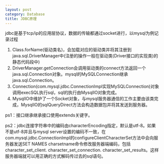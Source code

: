 ```yaml
---
layout: post
category: Database
title: JDBC原理
---
```


jdbc是基于tcp/ip的应用层协议，数据的传输都通过socket进行，以mysql为例记录过程

1. Class.forName(驱动类名)，会加载对应的驱动类并将其注册到java.sql.DriverManager中(注册的操作一般在驱动类(Driver接口的实现类)的静态代码段中)
2. DriverManager.getConnection会调用驱动类的connect方法返回一个java.sql.Connection对象。mysql的MySQLConnection继承java.sql.Connection。
3. Connection(com.mysql.jdbc.ConnectionImpl实现MySQLConnection)对象调用execSQL执行sql，sql的执行由MysqlIO对象完成。
4. MysqlIO中维护了一个Socket对象，与mysql服务器通信的工作主要由该类完成，MysqlIO的sqlQueryDirect方法会构造数据包并将其发送到服务器。

ps1：接口继承继承接口使用extends关键字。

ps2：jdbc连接字符串中的编码由characterEncoding指定，默认是utf-8。如果不是utf-8并且与mysql server设置的编码不一致，在com.mysql.jdbc.ConnectionImpl的configureClientCharacterSet方法中会向服务器发送SET NAMES charsetname命令修改服务器端编码，包括character_set_client. character_set_connection. character_set_results。这样服务器端就可以用正确的方式解码传过去的sql语句。